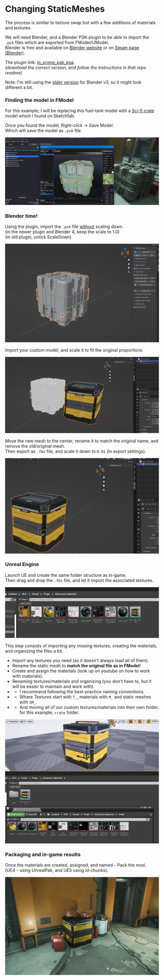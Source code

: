 # Changing StaticMeshes
The process is similar to texture swap but with a few additions of materials and textures.

We will need Blender, and a Blender PSK-plugin to be able to import the `.psk` files which are exported from FModel/UModel.<br>
Blender is free and available on [Blender website](https://www.blender.org/) or on [Steam page (Blender)](https://store.steampowered.com/app/365670/Blender/).

The plugin link: [io_scene_psk_psa](https://github.com/DarklightGames/io_scene_psk_psa).<br>
_(download the correct version, and follow the instructions in that repo readme)_

Note: I'm still using the [older version](https://github.com/Befzz/blender3d_import_psk_psa) for Blender v3, so it might look different a bit.


### Finding the model in FModel
For this example, I will be replacing this fuel-tank model with a [Sci-fi crate](https://sketchfab.com/3d-models/sci-fi-crate-now-free-8a8f77af0de14630b94d2cda49823a74) model which I found on Sketchfab.<br>

Once you found the model, Right-click -> Save Model.<br>
Which will save the model as `.psk` file.

![](/Media/changingSM/changingSM1.png)

### Blender time!
Using the plugin, import the `.psk` file <u>without</u> scaling down.<br>
(in the newer plugin and Blender 4, keep the scale to 1.0)<br>
(in old plugin, untick ScaleDown)

![](/Media/changingSM/changingSM2.png)

Import your custom model, and scale it to fit the original proportions.

![](/Media/changingSM/changingSM3.png)

Move the new mesh to the center, rename it to match the original name, and remove the old/original mesh.<br>
Then export as `.fbx` file, and scale it down to `0.01` (in export settings).

![](/Media/changingSM/changingSM4.png)


### Unreal Engine
Launch UE and create the same folder structure as in-game.<br>
Then drag and drop the `.fbx` file, and let it import the associated textures.

![](/Media/changingSM/changingSM5.png)

This step consists of importing any missing textures, creating the materials, and organizing the files a bit.

- Import any textures you need (as it doesn't always load all of them). 
- Rename the static mesh to **match the original file as in FModel**!
- Create and assign the materials (look up on youtube on how to work with materials).
- Renaming textures/materials and organizing (you don't have to, but it will be easier to maintain and work with).
- - I recommend following the best-practice naming conventions.
- - Where Textures start with `T_`, materials with `M_` and static meshes with `SM_`.
- - And moving all of our custom textures/materials into their own folder, for this example; `crate` folder.

![](/Media/changingSM/changingSM6.png)


### Packaging and in-game results
Once the materials are created, assigned, and named - Pack the mod.<br>
(UE4 - using UnrealPak, and UE5 using id-chunks).

![](/Media/changingSM/changingSM7.png)

